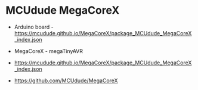 
# MCUdude MegaCoreX

- Arduino board - https://mcudude.github.io/MegaCoreX/package_MCUdude_MegaCoreX_index.json

- MegaCoreX - megaTinyAVR
- https://mcudude.github.io/MegaCoreX/package_MCUdude_MegaCoreX_index.json
- https://github.com/MCUdude/MegaCoreX